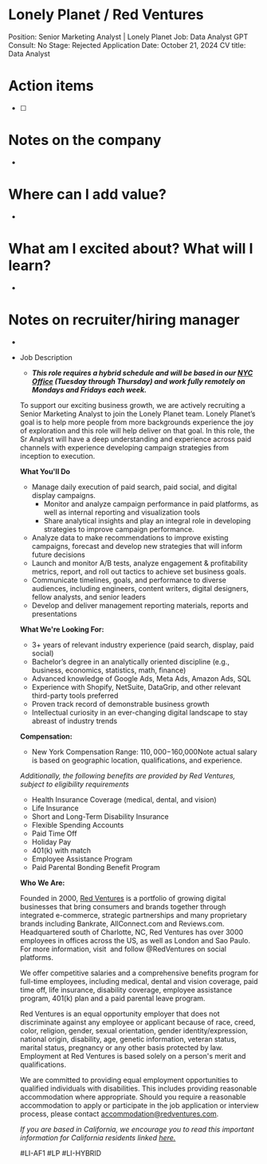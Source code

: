 # Lonely Planet / Red Ventures

Position: Senior Marketing Analyst | Lonely Planet
Job: Data Analyst
GPT Consult: No
Stage: Rejected
Application Date: October 21, 2024
CV title: Data Analyst

# Action items

- [ ]  

# Notes on the company

- 

# Where can I add value?

- 

# What am I excited about? What will I learn?

- 

# Notes on recruiter/hiring manager

- 

- Job Description
    - ***This role requires a hybrid schedule and will be based in our [](https://maps.app.goo.gl/Yc1WFZyZm4EZYZqV8)[NYC Office](https://maps.app.goo.gl/qi7WNfTzQZuqJgsAA) (Tuesday through Thursday) and work fully remotely on Mondays and Fridays each week.***
    
    To support our exciting business growth, we are actively recruiting a Senior Marketing Analyst to join the Lonely Planet team. Lonely Planet’s goal is to help more people from more backgrounds experience the joy of exploration and this role will help deliver on that goal. In this role, the Sr Analyst will have a deep understanding and experience across paid channels with experience developing campaign strategies from inception to execution.
    
    **What You'll Do**
    
    - Manage daily execution of paid search, paid social, and digital display campaigns.
        - Monitor and analyze campaign performance in paid platforms, as well as internal reporting and visualization tools
        - Share analytical insights and play an integral role in developing strategies to improve campaign performance.
    - Analyze data to make recommendations to improve existing campaigns, forecast and develop new strategies that will inform future decisions
    - Launch and monitor A/B tests, analyze engagement & profitability metrics, report, and roll out tactics to achieve set business goals.
    - Communicate timelines, goals, and performance to diverse audiences, including engineers, content writers, digital designers, fellow analysts, and senior leaders
    - Develop and deliver management reporting materials, reports and presentations
    
    **What We're Looking For:**
    
    - 3+ years of relevant industry experience (paid search, display, paid social)
    - Bachelor’s degree in an analytically oriented discipline (e.g., business, economics, statistics, math, finance)
    - Advanced knowledge of Google Ads, Meta Ads, Amazon Ads, SQL
    - Experience with Shopify, NetSuite, DataGrip, and other relevant third-party tools preferred
    - Proven track record of demonstrable business growth
    - Intellectual curiosity in an ever-changing digital landscape to stay abreast of industry trends
    
    **Compensation:**
    
    - New York Compensation Range: $110,000-$160,000Note actual salary is based on geographic location, qualifications, and experience.
    
    *Additionally, the following benefits are provided by Red Ventures, subject to eligibility requirements*
    
    - Health Insurance Coverage (medical, dental, and vision)
    - Life Insurance
    - Short and Long-Term Disability Insurance
    - Flexible Spending Accounts
    - Paid Time Off
    - Holiday Pay
    - 401(k) with match
    - Employee Assistance Program
    - Paid Parental Bonding Benefit Program
    
    **Who We Are:**
    
    Founded in 2000, [Red Ventures](https://redventures.com/) is a portfolio of growing digital businesses that bring consumers and brands together through integrated e-commerce, strategic partnerships and many proprietary brands including Bankrate, AllConnect.com and Reviews.com. Headquartered south of Charlotte, NC, Red Ventures has over 3000 employees in offices across the US, as well as London and Sao Paulo. For more information, visit  and follow @RedVentures on social platforms.
    
    We offer competitive salaries and a comprehensive benefits program for full-time employees, including medical, dental and vision coverage, paid time off, life insurance, disability coverage, employee assistance program, 401(k) plan and a paid parental leave program.
    
    Red Ventures is an equal opportunity employer that does not discriminate against any employee or applicant because of race, creed, color, religion, gender, sexual orientation, gender identity/expression, national origin, disability, age, genetic information, veteran status, marital status, pregnancy or any other basis protected by law. Employment at Red Ventures is based solely on a person's merit and qualifications.
    
    We are committed to providing equal employment opportunities to qualified individuals with disabilities. This includes providing reasonable accommodation where appropriate. Should you require a reasonable accommodation to apply or participate in the job application or interview process, please contact accommodation@redventures.com.
    
    *If you are based in California, we encourage you to read this important information for California residents linked [](https://www.redventures.com/legal/ca-emp-privacy-notice)[here.](https://www.redventures.com/legal/us-emp-privacy-notice)*
    
    #LI-AF1 #LP #LI-HYBRID
